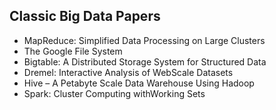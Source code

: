 <h2>Classic Big Data Papers</h2>


<ul>

                             

 <li><a target="_blank" href="https://github.com/manjunath5496/Classic-Big-Data-Papers/blob/master/cbd(1).pdf" style="text-decoration:none;">MapReduce: Simplified Data Processing on Large Clusters</a></li>

 <li><a target="_blank" href="https://github.com/manjunath5496/Classic-Big-Data-Papers/blob/master/cbd(2).pdf" style="text-decoration:none;">The Google File System</a></li>

<li><a target="_blank" href="https://github.com/manjunath5496/Classic-Big-Data-Papers/blob/master/cbd(3).pdf" style="text-decoration:none;">Bigtable: A Distributed Storage System for Structured Data</a></li>
 <li><a target="_blank" href="https://github.com/manjunath5496/Classic-Big-Data-Papers/blob/master/cbd(4).pdf" style="text-decoration:none;">Dremel: Interactive Analysis of WebScale Datasets</a></li>                              
<li><a target="_blank" href="https://github.com/manjunath5496/Classic-Big-Data-Papers/blob/master/cbd(5).pdf" style="text-decoration:none;">Hive – A Petabyte Scale Data Warehouse Using Hadoop</a></li>
<li><a target="_blank" href="https://github.com/manjunath5496/Classic-Big-Data-Papers/blob/master/cbd(6).pdf" style="text-decoration:none;">Spark: Cluster Computing withWorking Sets</a></li>
 </ul>
